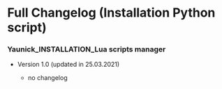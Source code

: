 
# Full Changelog (Installation Python script)

### Yaunick_INSTALLATION_Lua scripts manager

- Version 1.0 (updated in 25.03.2021)

  - no changelog

